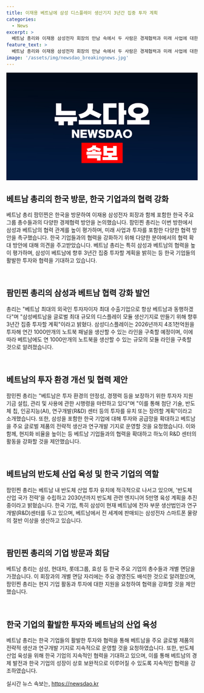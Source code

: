 ```yaml
---
title: 이재용 베트남에 삼성 디스플레이 생산기지 3년간 집중 투자 계획
categories:
  - News
excerpt: >
  베트남 총리와 이재용 삼성전자 회장의 만남 속에서 두 사람은 경제협력과 미래 사업에 대한 논의를 진행했다. 삼성전자는 베트남에 대규모 디스플레이 모듈 생산기지를 구축하고 투자를 확대할 계획이며, 총리는 베트남의 투자 환경을 개선하고 반도체 산업 육성 계획을 소개했다. 또한 삼성전자 외에 현대차와 롯데그룹, 효성 등 다른 그룹도 개별 면담을 통해 협력 방안을 논의했고, 총리는 삼성 반도체 공장 방문과 현대차그룹의 투자와 경영 활동을 높이 평가했다.
feature_text: >
  베트남 총리와 이재용 삼성전자 회장의 만남 속에서 두 사람은 경제협력과 미래 사업에 대한 논의를 진행했다. 삼성전자는 베트남에 대규모 디스플레이 모듈 생산기지를 구축하고 투자를 확대할 계획이며, 총리는 베트남의 투자 환경을 개선하고 반도체 산업 육성 계획을 소개했다. 또한 삼성전자 외에 현대차와 롯데그룹, 효성 등 다른 그룹도 개별 면담을 통해 협력 방안을 논의했고, 총리는 삼성 반도체 공장 방문과 현대차그룹의 투자와 경영 활동을 높이 평가했다.
image: '/assets/img/newsdao_breakingnews.jpg'
---
```


<p><img src="/assets/img/newsdao_breakingnews.jpg" alt="firstkoreanews 속보" /></p>

<h2 data-ke-size="size26">베트남 총리의 한국 방문, 한국 기업과의 협력 강화</h2>

<p>베트남 총리 팜민찐은 한국을 방문하여 이재용 삼성전자 회장과 함께 포함한 한국 주요 그룹 총수들과의 다양한 경제협력 방안을 논의했습니다. 팜민찐 총리는 이번 방한에서 삼성과 베트남의 협력 관계를 높이 평가하며, 미래 사업과 투자를 포함한 다양한 협력 방안을 촉구했습니다. 한국 기업들과의 협력을 강화하기 위해 다양한 분야에서의 협력 확대 방안에 대해 의견을 주고받았습니다. 베트남 총리는 특히 삼성과 베트남의 협력을 높이 평가하며, 삼성이 베트남에 향후 3년간 집중 투자할 계획을 밝히는 등 한국 기업들의 활발한 투자와 협력을 기대하고 있습니다. </p>

<p data-ke-size="size16">&nbsp;</p>

<h2 data-ke-size="size24">팜민찐 총리의 삼성과 베트남 협력 강화 발언</h2>

<p>총리는 "베트남 최대의 외국인 투자자이자 최대 수출기업으로 항상 베트남과 동행하겠다"며 "삼성베트남을 글로벌 최대 규모의 디스플레이 모듈 생산기지로 만들기 위해 향후 3년간 집중 투자할 계획"이라고 밝혔다. 삼성디스플레이는 2026년까지 4조1천억원을 투자해 연간 1000만개의 노트북 패널을 생산할 수 있는 라인을 구축할 예정이며, 이에 따라 베트남에도 연 1000만개의 노트북을 생산할 수 있는 규모의 모듈 라인을 구축할 것으로 알려졌습니다.</p>

<p data-ke-size="size16">&nbsp;</p>

<h2 data-ke-size="size24">베트남의 투자 환경 개선 및 협력 제안</h2>

<p>팜민찐 총리는 "베트남은 투자 환경의 안정성, 경쟁력 등을 보장하기 위한 투자자 지원 기금 설립, 관리 및 사용에 관한 시행령을 마련하고 있다"며 "이를 통해 첨단 기술, 반도체 칩, 인공지능(AI), 연구개발(R&amp;D) 센터 등의 투자를 유치 또는 장려할 계획"이라고 소개했습니다. 또한, 삼성을 포함한 한국 기업에 대해 투자와 공급망을 확대하고 베트남을 주요 글로벌 제품의 전략적 생산과 연구개발 기지로 운영할 것을 요청했습니다. 이와 함께, 현지화 비율을 높이는 등 베트남 기업들과의 협력을 확대하고 하노이 R&amp;D 센터의 활동을 강화할 것을 제안했습니다.</p>

<p data-ke-size="size16">&nbsp;</p>

<h2 data-ke-size="size24">베트남의 반도체 산업 육성 및 한국 기업의 역할</h2>

<p>팜민찐 총리는 베트남 내 반도체 산업 투자 유치에 적극적으로 나서고 있으며, '반도체 산업 국가 전략'을 수립하고 2030년까지 반도체 관련 엔지니어 5만명 육성 계획을 추진 중이라고 밝혔습니다. 한국 기업, 특히 삼성이 현재 베트남에 전자 부문 생산법인과 연구개발(R&amp;D)센터를 두고 있으며, 베트남에서 전 세계에 판매되는 삼성전자 스마트폰 물량의 절반 이상을 생산하고 있습니다.</p>

<p data-ke-size="size16">&nbsp;</p>

<h2 data-ke-size="size24">팜민찐 총리의 기업 방문과 회담</h2>

<p>베트남 총리는 삼성, 현대차, 롯데그룹, 효성 등 한국 주요 기업의 총수들과 개별 면담을 가졌습니다. 이 회장과의 개별 면담 자리에는 주요 경영진도 배석한 것으로 알려졌으며, 팜민찐 총리는 현지 기업 활동과 투자에 대한 지원을 요청하여 협력을 강화할 것을 제안했습니다.</p>

<p data-ke-size="size16">&nbsp;</p>

<h2 data-ke-size="size24">한국 기업의 활발한 투자와 베트남의 산업 육성</h2>

<p>베트남 총리는 한국 기업들의 활발한 투자와 협력을 통해 베트남을 주요 글로벌 제품의 전략적 생산과 연구개발 기지로 지속적으로 운영할 것을 요청하였습니다. 또한, 반도체 산업 육성을 위해 한국 기업의 지속적인 협력을 기대하고 있으며, 이를 통해 베트남의 경제 발전과 한국 기업의 성장이 상호 보완적으로 이루어질 수 있도록 지속적인 협력을 강조하였습니다.</p>
실시간 뉴스 속보는, <a href="https://newsdao.kr" rel="dofollow">https://newsdao.kr</a>


